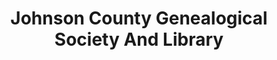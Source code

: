 ---
layout: repo
title: "Johnson County Genealogical Society And Library"
id: 25716
permalink: repos/25716/
---